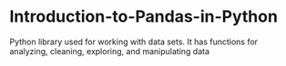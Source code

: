 # Introduction-to-Pandas-in-Python
Python library used for working with data sets. It has functions for analyzing, cleaning, exploring, and manipulating data
